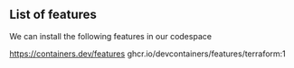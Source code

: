 ## List of features

We can install the following features in our codespace

https://containers.dev/features
ghcr.io/devcontainers/features/terraform:1